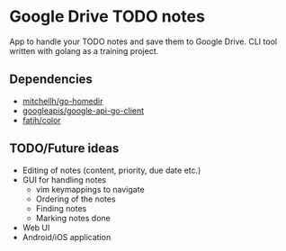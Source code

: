 # Google Drive TODO notes

App to handle your TODO notes and save them to Google Drive. CLI tool written with golang as a
training project.

## Dependencies

* [mitchellh/go-homedir](https://github.com/mitchellh/go-homedir)
* [googleapis/google-api-go-client](https://github.com/googleapis/google-api-go-client)
* [fatih/color](https://github.com/fatih/color)

## TODO/Future ideas

* Editing of notes (content, priority, due date etc.)
* GUI for handling notes
    * vim keymappings to navigate
    * Ordering of the notes
    * Finding notes
    * Marking notes done
* Web UI
* Android/iOS application
